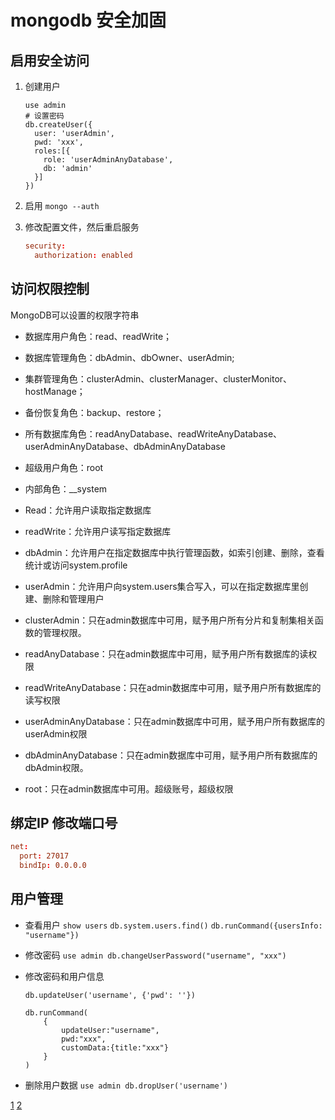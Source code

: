 # mongodb 安全加固

## 启用安全访问

1. 创建用户

    ```mongo
    use admin
    # 设置密码
    db.createUser({
      user: 'userAdmin',
      pwd: 'xxx',
      roles:[{
        role: 'userAdminAnyDatabase',
        db: 'admin'
      }]
    })
    ```

2. 启用 `mongo --auth`
3. 修改配置文件，然后重启服务

    ```conf
    security:
      authorization: enabled
    ```

## 访问权限控制

MongoDB可以设置的权限字符串

- 数据库用户角色：read、readWrite；
- 数据库管理角色：dbAdmin、dbOwner、userAdmin;
- 集群管理角色：clusterAdmin、clusterManager、clusterMonitor、hostManage；
- 备份恢复角色：backup、restore；
- 所有数据库角色：readAnyDatabase、readWriteAnyDatabase、userAdminAnyDatabase、dbAdminAnyDatabase
- 超级用户角色：root
- 内部角色：__system

- Read：允许用户读取指定数据库
- readWrite：允许用户读写指定数据库
- dbAdmin：允许用户在指定数据库中执行管理函数，如索引创建、删除，查看统计或访问system.profile
- userAdmin：允许用户向system.users集合写入，可以在指定数据库里创建、删除和管理用户
- clusterAdmin：只在admin数据库中可用，赋予用户所有分片和复制集相关函数的管理权限。
- readAnyDatabase：只在admin数据库中可用，赋予用户所有数据库的读权限
- readWriteAnyDatabase：只在admin数据库中可用，赋予用户所有数据库的读写权限
- userAdminAnyDatabase：只在admin数据库中可用，赋予用户所有数据库的userAdmin权限
- dbAdminAnyDatabase：只在admin数据库中可用，赋予用户所有数据库的dbAdmin权限。
- root：只在admin数据库中可用。超级账号，超级权限

## 绑定IP 修改端口号

```conf
net:
  port: 27017
  bindIp: 0.0.0.0
```

## 用户管理

- 查看用户 `show users` `db.system.users.find()` `db.runCommand({usersInfo: "username"})`
- 修改密码 `use admin db.changeUserPassword("username", "xxx")`
- 修改密码和用户信息

    ```mongodb
    db.updateUser('username', {'pwd': ''})

    db.runCommand(
        {
            updateUser:"username",
            pwd:"xxx",
            customData:{title:"xxx"}
        }
    )
    ```

- 删除用户数据 `use admin db.dropUser('username')`

[1](https://blog.csdn.net/fofabu2/article/details/78983741)
[2](https://blog.fundebug.com/2019/01/21/how-to-protect-mongodb/)
